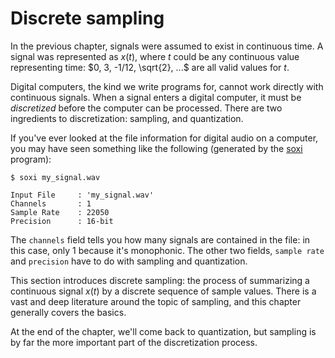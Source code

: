 # Discrete sampling

In the previous chapter, signals were assumed to exist in continuous time.
A signal was represented as $x(t)$, where $t$ could be any continuous value representing time: $0, 3, -1/12, \sqrt{2}, ...$ are all valid values for $t$.

Digital computers, the kind we write programs for, cannot work directly with continuous signals.
When a signal enters a digital computer, it must be *discretized* before the computer can be processed.
There are two ingredients to discretization: sampling, and quantization.

If you've ever looked at the file information for digital audio on a computer, you may have seen something like the following (generated by the [soxi](http://sox.sourceforge.net/soxi.html) program):
```
$ soxi my_signal.wav 

Input File     : 'my_signal.wav'
Channels       : 1
Sample Rate    : 22050
Precision      : 16-bit
```
The `channels` field tells you how many signals are contained in the file: in this case, only 1 because it's monophonic.
The other two fields, `sample rate` and `precision` have to do with sampling and quantization.

This section introduces discrete sampling: the process of summarizing a continuous signal $x(t)$ by a discrete sequence of sample values.
There is a vast and deep literature around the topic of sampling, and this chapter generally covers the basics.

At the end of the chapter, we'll come back to quantization, but sampling is by far the more important part of the discretization process.